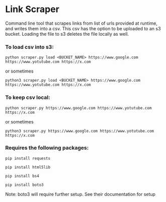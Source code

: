 # Link Scraper
Command line tool that scrapes links from list of urls provided at runtime, and writes them into a csv. This csv has the option to be uploaded to an s3 bucket. Loading the file to s3 deletes the file locally as well.

### To load csv into s3:

```
python scraper.py load <BUCKET_NAME> https://www.google.com https://www.yotutube.com https://x.com
```

or sometimes

```
python3 scraper.py load <BUCKET_NAME> https://www.google.com https://www.yotutube.com https://x.com
```

### To keep csv local:

```
python scraper.py https://www.google.com https://www.yotutube.com https://x.com
```

or sometimes

```
python3 scraper.py https://www.google.com https://www.yotutube.com https://x.com
```

### Requires the following packages:

```
pip install requests
```

```
pip install html5lib
```

```
pip install bs4
```

```
pip install boto3
```
Note: boto3 will require further setup. See their documentation for setup